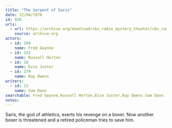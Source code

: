 ```yaml
---
title: "The Serpent of Saris"
date: 12/04/1978
id: 926
urls: 
  - url: https://archive.org/download/cbs_radio_mystery_theater/cbs_radio_mystery_theater-0901-0950.zip/cbs_radio_mystery_theater-0901-0950%2Fcbsrmt_0926_the_serpent_of_saris.mp3
    source: archive-org
actors:  
  - id: 204
    name: Fred Gwynne  
  - id: 151
    name: Russell Horton  
  - id: 10
    name: Evie Juster  
  - id: 279
    name: Ray Owens
writers:  
  - id: 13
    name: Sam Dann
searchable: Fred Gwynne,Russell Horton,Evie Juster,Ray Owens Sam Dann
notes:  
---
```

Saris, the god of athletics, exerts his revenge on a boxer. Now another boxer is threatened and a retired policeman tries to save him.